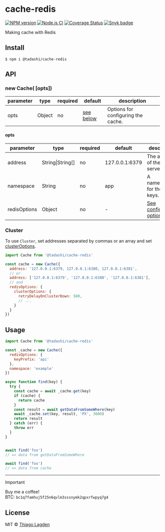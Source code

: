 # cache-redis

[![NPM version][npm-img]][npm]
[![Node.js CI][ci-img]][ci]
[![Coverage Status][coveralls-img]][coveralls]
[![Snyk badge][snyk-img]][snyk]

[npm-img]:         https://img.shields.io/npm/v/@tadashi/cache-redis.svg
[npm]:             https://www.npmjs.com/package/@tadashi/cache-redis
[ci-img]:          https://github.com/lagden/cache-redis/actions/workflows/nodejs.yml/badge.svg
[ci]:              https://github.com/lagden/cache-redis/actions/workflows/nodejs.yml
[coveralls-img]:   https://coveralls.io/repos/github/lagden/cache-redis/badge.svg?branch=main
[coveralls]:       https://coveralls.io/github/lagden/cache-redis?branch=main
[snyk-img]:        https://snyk.io/test/github/lagden/cache-redis/badge.svg
[snyk]:            https://snyk.io/test/github/lagden/cache-redis


Making cache with Redis


## Install

```
$ npm i @tadashi/cache-redis
```


## API

### new Cache( \[opts\])

| parameter | type        | required | default            | description       |
| --------- | ----------- | -------- | ------------------ | ----------------- |
| opts      | Object      | no       | [see below](#opts) | Options for configuring the cache. |


#### opts

| parameter      | type             | required | default        | description                             |
| -------------- | ---------------- | -------- | -------------- | --------------------------------------- |
| address        | String\|String[] | no       | 127.0.0.1:6379 | The address of the Redis server.        |
| namespace      | String           | no       | app            | A namespace for the cache keys.         |
| redisOptions   | Object           | no       | -              | [See configuration options](https://redis.github.io/ioredis/interfaces/CommonRedisOptions.html) |


### Cluster

To use `Cluster`, set addresses separated by commas or an array and set [clusterOptions](https://redis.github.io/ioredis/interfaces/ClusterOptions.html).

```js
import Cache from '@tadashi/cache-redis'

const cache = new Cache({
  address: '127.0.0.1:6379, 127.0.0.1:6380, 127.0.0.1:6381',
  // or
  address: ['127.0.0.1:6379', '127.0.0.1:6380', '127.0.0.1:6381'],
  // and
  redisOptions: {
    clusterOptions: {
      retryDelayOnClusterDown: 500,
      // ...
    }
  }
})
```


## Usage

```js
import Cache from '@tadashi/cache-redis'

const _cache = new Cache({
  redisOptions: {
    keyPrefix: 'api'
  },
  namespace: 'example'
})

async function find(key) {
  try {
    const cache = await _cache.get(key)
    if (cache) {
      return cache
    }
    const result = await getDataFromSomeWhere(key)
    await _cache.set(key, result, 'PX', 3600)
    return result
  } catch (err) {
    throw err
  }
}


await find('foo')
// => data from getDataFromSomeWhere

await find('foo')
// => data from cache
```

---

> [!IMPORTANT]  
> Buy me a coffee!  
> BTC: `bc1q7famhuj5f25n6qvlm3sssnymk2qpxrfwpyq7g4`


## License

MIT © [Thiago Lagden](https://github.com/lagden)
